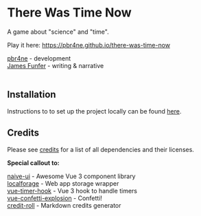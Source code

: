 # There Was Time Now

A game about "science" and "time".

Play it here: https://pbr4ne.github.io/there-was-time-now<br>

[pbr4ne](https://github.com/pbr4ne) - development<br>
[James Funfer](https://jamesfunfer.com) - writing & narrative<br><br>

## Installation

Instructions to to set up the project locally can be found [here](installation.md).

## Credits

Please see [credits](credits.md) for a list of all dependencies and their licenses.

**Special callout to:**

[naive-ui](https://github.com/TuSimple/naive-ui) - Awesome Vue 3 component library<br>
[localforage](https://github.com/localForage/localForage) - Web app storage wrapper<br>
[vue-timer-hook](https://github.com/riderx/vue-timer-hook) - Vue 3 hook to handle timers<br>
[vue-confetti-explosion](https://github.com/valgeirb/vue-confetti-explosion) - Confetti!<br>
[credit-roll](https://github.com/libscie/credit-roll) - Markdown credits generator<br>
